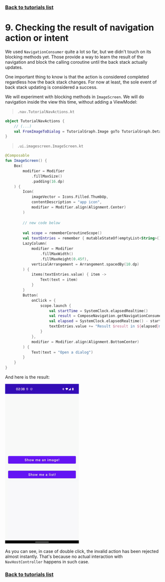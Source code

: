 ### [Back to tutorials list](README.md)

# 9. Checking the result of navigation action or intent

We used `NavigationConsumer` quite a lot so far, but we didn't touch on its blocking methods yet. Those provide a way to learn the result of the navigation and block the calling coroutine until the back stack actually updates.

One important thing to know is that the action is considered completed regardless how the back stack changes. For now at least, the sole event of back stack updating is considered a success.

We will experiment with blocking methods in `ImageScreen`. We will do navigation inside the view this time, without adding a ViewModel:

> `.nav.TutorialNavActions.kt`
```kotlin
object TutorialNavActions {
    // (...)
    val FromImageToDialog = TutorialGraph.Image goTo TutorialGraph.DetailDialog arg 1
}
```

> `.ui.imagescreen.ImageScreen.kt`
```kotlin
@Composable
fun ImageScreen() {
    Box(
        modifier = Modifier
            .fillMaxSize()
            .padding(16.dp)
    ) {
        Icon(
            imageVector = Icons.Filled.ThumbUp,
            contentDescription = "app icon",
            modifier = Modifier.align(Alignment.Center)
        )

        // new code below

        val scope = rememberCoroutineScope()
        val textEntries = remember { mutableStateOf(emptyList<String>()) }
        LazyColumn(
            modifier = Modifier
                .fillMaxWidth()
                .fillMaxHeight(0.45f),
            verticalArrangement = Arrangement.spacedBy(10.dp)
        ) {
            items(textEntries.value) { item ->
                Text(text = item)
            }
        }
        Button(
            onClick = {
                scope.launch {
                    val startTime = SystemClock.elapsedRealtime()
                    val result = ComposeNavigation.getNavigationConsumer().offerBlocking(TutorialNavActions.FromImageToDialog)
                    val elapsed = SystemClock.elapsedRealtime() - startTime
                    textEntries.value += "Result $result in ${elapsed}ms"
                }
            },
            modifier = Modifier.align(Alignment.BottomCenter)
        ) {
            Text(text = "Open a dialog")
        }
    }
}
```

And here is the result:

![Checking the result of nav action](assets/09_result.gif)

As you can see, in case of double click, the invalid action has been rejected almost instantly. That's because no actual interaction with `NavHostController` happens in such case.

### [Back to tutorials list](README.md)
